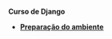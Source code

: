 **Curso de Django**



- [**Preparação do ambiente**](content/000_prepare/000_prep.md)
<!-- - [**Preparação do ambiente**](content/000_prepare/000_prep.md) -->

